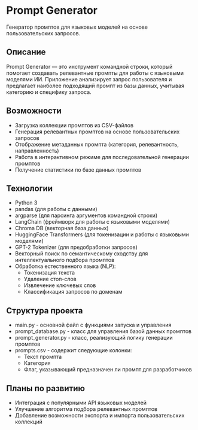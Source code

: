 # Prompt Generator

Генератор промптов для языковых моделей на основе пользовательских запросов.

## Описание

Prompt Generator — это инструмент командной строки, который помогает создавать релевантные промпты для работы с языковыми моделями ИИ. Приложение анализирует запрос пользователя и предлагает наиболее подходящий промпт из базы данных, учитывая категорию и специфику запроса.

## Возможности

- Загрузка коллекции промптов из CSV-файлов
- Генерация релевантных промптов на основе пользовательских запросов
- Отображение метаданных промпта (категория, релевантность, направленность)
- Работа в интерактивном режиме для последовательной генерации промптов
- Получение статистики по базе данных промптов

## Технологии

- Python 3
- pandas (для работы с данными)
- argparse (для парсинга аргументов командной строки)
- LangChain (фреймворк для работы с языковыми моделями)
- Chroma DB (векторная база данных)
-  HuggingFace Transformers (для токенизации и работы с языковыми моделями)
- GPT-2 Tokenizer (для предобработки запросов)
- Векторный поиск по семантическому сходству для интеллектуального подбора промптов
- Обработка естественного языка (NLP):
  - Токенизация текста
  - Удаление стоп-слов
  - Извлечение ключевых слов
  - Классификация запросов по доменам

## Структура проекта

- main.py - основной файл с функциями запуска и управления
- prompt_database.py - класс для управления базой данных промптов
- prompt_generator.py - класс, реализующий логику генерации промптов
- prompts.csv - содержит следующие колонки:
  - Текст промпта
  - Категория
  - Флаг, указывающий предназначен ли промпт для разработчиков

## Планы по развитию

- Интеграция с популярными API языковых моделей
- Улучшение алгоритма подбора релевантных промптов
- Добавление возможности экспорта и импорта пользовательских коллекций
